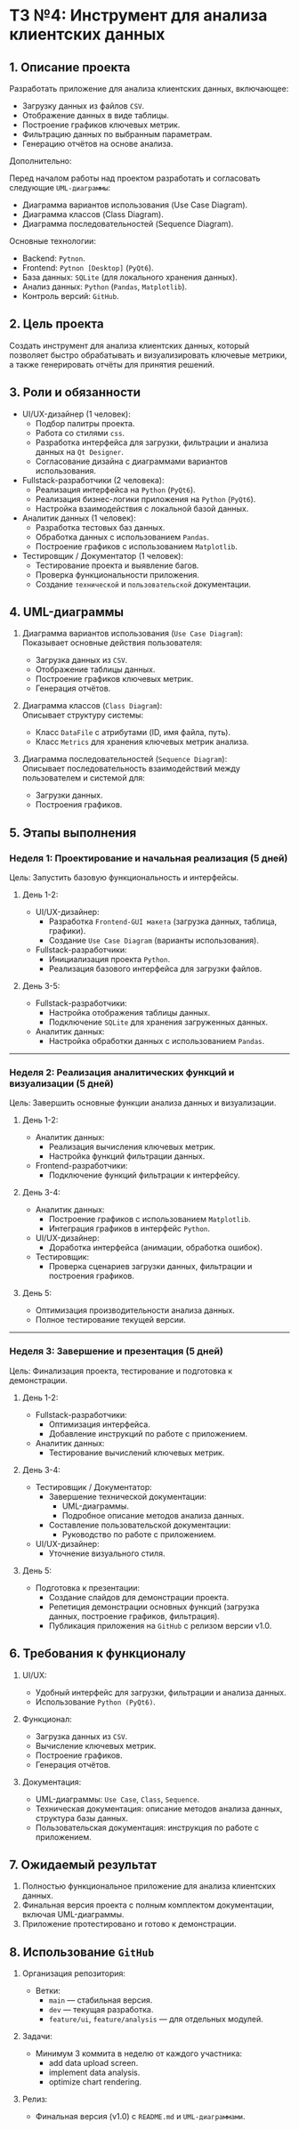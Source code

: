 # ТЗ №4: Инструмент для анализа клиентских данных

## 1. Описание проекта

Разработать приложение для анализа клиентских данных, включающее:

- Загрузку данных из файлов `CSV`.
- Отображение данных в виде таблицы.
- Построение графиков ключевых метрик.
- Фильтрацию данных по выбранным параметрам.
- Генерацию отчётов на основе анализа.

Дополнительно:  

Перед началом работы над проектом разработать и согласовать следующие `UML-диаграммы`:

- Диаграмма вариантов использования (Use Case Diagram).
- Диаграмма классов (Class Diagram).
- Диаграмма последовательностей (Sequence Diagram).

Основные технологии:

- Backend: `Pytnon`.
- Frontend: `Pytnon [Desktop]` (`PyQt6`).
- База данных: `SQLite` (для локального хранения данных).
- Анализ данных: `Python` (`Pandas`, `Matplotlib`).
- Контроль версий: `GitHub`.

## 2. Цель проекта

Создать инструмент для анализа клиентских данных, который позволяет быстро обрабатывать и визуализировать ключевые метрики, а также генерировать отчёты для принятия решений.

## 3. Роли и обязанности

- UI/UX-дизайнер (1 человек):
  - Подбор палитры проекта.
  - Работа со стилями `css`.  
  - Разработка интерфейса для загрузки, фильтрации и анализа данных на `Qt Designer`.
  - Согласование дизайна с диаграммами вариантов использования.
- Fullstack-разработчики (2 человека):
  - Реализация интерфейса на `Python` (`PyQt6`).
  - Реализация бизнес-логики приложения на `Python` (`PyQt6`).
  - Настройка взаимодействия с локальной базой данных.
- Аналитик данных (1 человек):
  - Разработка тестовых баз данных.
  - Обработка данных с использованием `Pandas`.
  - Построение графиков с использованием `Matplotlib`.
- Тестировщик / Документатор (1 человек):
  - Тестирование проекта и выявление багов.
  - Проверка функциональности приложения.
  - Создание `технической` и `пользовательской` документации.

## 4. UML-диаграммы

1. Диаграмма вариантов использования (`Use Case Diagram`):  
   Показывает основные действия пользователя:
   - Загрузка данных из `CSV`.
   - Отображение таблицы данных.
   - Построение графиков ключевых метрик.
   - Генерация отчётов.

2. Диаграмма классов (`Class Diagram`):  
   Описывает структуру системы:
   - Класс `DataFile` с атрибутами (ID, имя файла, путь).
   - Класс `Metrics` для хранения ключевых метрик анализа.

3. Диаграмма последовательностей (`Sequence Diagram`):  
   Описывает последовательность взаимодействий между пользователем и системой для:
   - Загрузки данных.
   - Построения графиков.

## 5. Этапы выполнения

### Неделя 1: Проектирование и начальная реализация (5 дней)

Цель: Запустить базовую функциональность и интерфейсы.

1. День 1-2:
   - UI/UX-дизайнер:
     - Разработка `Frontend-GUI макета` (загрузка данных, таблица, графики).
     - Создание `Use Case Diagram` (варианты использования).
   - Fullstack-разработчики:
     - Инициализация проекта `Python`.
     - Реализация базового интерфейса для загрузки файлов.

2. День 3-5:
   - Fullstack-разработчики:
     - Настройка отображения таблицы данных.
     - Подключение `SQLite` для хранения загруженных данных.
   - Аналитик данных:
     - Настройка обработки данных с использованием `Pandas`.

---

### Неделя 2: Реализация аналитических функций и визуализации (5 дней)

Цель: Завершить основные функции анализа данных и визуализации.

1. День 1-2:
   - Аналитик данных:
     - Реализация вычисления ключевых метрик.
     - Настройка функций фильтрации данных.
   - Frontend-разработчики:
     - Подключение функций фильтрации к интерфейсу.

2. День 3-4:
   - Аналитик данных:
     - Построение графиков с использованием `Matplotlib`.
     - Интеграция графиков в интерфейс `Python`.
   - UI/UX-дизайнер:
     - Доработка интерфейса (анимации, обработка ошибок).
   - Тестировщик:
     - Проверка сценариев загрузки данных, фильтрации и построения графиков.

3. День 5:
   - Оптимизация производительности анализа данных.
   - Полное тестирование текущей версии.

---

### Неделя 3: Завершение и презентация (5 дней)

Цель: Финализация проекта, тестирование и подготовка к демонстрации.

1. День 1-2:
   - Fullstack-разработчики:
     - Оптимизация интерфейса.
     - Добавление инструкций по работе с приложением.
   - Аналитик данных:
     - Тестирование вычислений ключевых метрик.
2. День 3-4:
   - Тестировщик / Документатор:
     - Завершение технической документации:
       - UML-диаграммы.
       - Подробное описание методов анализа данных.
     - Составление пользовательской документации:
       - Руководство по работе с приложением.
   - UI/UX-дизайнер:
     - Уточнение визуального стиля.

3. День 5:
   - Подготовка к презентации:
     - Создание слайдов для демонстрации проекта.
     - Репетиция демонстрации основных функций (загрузка данных, построение графиков, фильтрация).
     - Публикация приложения на `GitHub` с релизом версии v1.0.

## 6. Требования к функционалу

1. UI/UX:
   - Удобный интерфейс для загрузки, фильтрации и анализа данных.
   - Использование `Python (PyQt6)`.

2. Функционал:
   - Загрузка данных из `CSV`.
   - Вычисление ключевых метрик.
   - Построение графиков.
   - Генерация отчётов.

3. Документация:
   - UML-диаграммы: `Use Case`, `Class`, `Sequence`.
   - Техническая документация: описание методов анализа данных, структура базы данных.
   - Пользовательская документация: инструкция по работе с приложением.

## 7. Ожидаемый результат

1. Полностью функциональное приложение для анализа клиентских данных.
2. Финальная версия проекта с полным комплектом документации, включая UML-диаграммы.
3. Приложение протестировано и готово к демонстрации.

## 8. Использование `GitHub`

1. Организация репозитория:
   - Ветки:
     - `main` — стабильная версия.
     - `dev` — текущая разработка.
     - `feature/ui`, `feature/analysis` — для отдельных модулей.

2. Задачи:
   - Минимум 3 коммита в неделю от каждого участника:
     - add data upload screen.
     - implement data analysis.
     - optimize chart rendering.

3. Релиз:
   - Финальная версия (v1.0) с `README.md` и `UML-диаграммами`.
